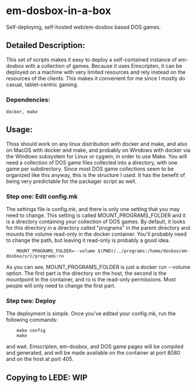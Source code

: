 # em-dosbox-in-a-box

Self-deploying, self-hosted web/em-dosbox based DOS games.

## Detailed Description:

This set of scripts makes it easy to deploy a self-contained instance of
em-dosbox with a collection of games. Because it uses Emscripten, it can be
deployed on a machine with very limited resources and rely instead on the
resources of the clients. This makes it convenient for me since I mostly do
casual, tablet-centric gaming.

### Dependencies:

    docker, make

## Usage:

Thiss should work on any linux distribution with docker and make, and also on
MacOS with docker and make, and probably on Windows with docker via the Windows
subsystem for Linux or cygwin, in order to use Make. You will need a collection
of DOS game files collected into a directory, with one game per subdirectory. Since
most DOS game collections seem to be organized like this anyway, this is the
structure I used. It has the benefit of being very predictable for the packager
script as well.

### Step one: Edit config.mk

The settings file is config.mk, and there is only one setting that you may need
to change. This setting is called MOUNT\_PROGRAMS\_FOLDER and it is a directory
containing your collection of DOS games. By default, it looks for this directory
in a directory called "programs" in the parent directory and mounts the volume
read-only in the docker container. You'll probably need to change the path, but
leaving it read-only is probably a good idea.

        MOUNT_PROGRAMS_FOLDER=--volume $(PWD)/../programs:/home/dosbox/em-dosbox/src/programs:ro

As you can see, MOUNT\_PROGRAMS\_FOLDER is just a docker run --volume option.
The first part is the directory on the host, the second is the mountpoint in
the container, and ro is the read-only permissions. Most people will only need
to change the first part.

### Step two: Deploy

The deployment is simple. Once you've edited your config.mk, run the following
commands:

        make config
        make

and wait. Emscripten, em-dosbox, and DOS game pages will be compiled and
generated, and will be made available on the container at port 8080 and on the
host at port 405.

## Copying to LEDE: WIP

